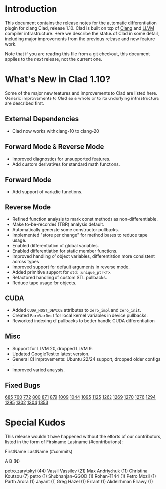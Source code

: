 Introduction
============

This document contains the release notes for the automatic differentiation
plugin for clang Clad, release 1.10. Clad is built on top of
[Clang](http://clang.llvm.org) and [LLVM](http://llvm.org>) compiler
infrastructure. Here we describe the status of Clad in some detail, including
major improvements from the previous release and new feature work.

Note that if you are reading this file from a git checkout,
this document applies to the *next* release, not the current one.


What's New in Clad 1.10?
========================

Some of the major new features and improvements to Clad are listed here. Generic
improvements to Clad as a whole or to its underlying infrastructure are
described first.

External Dependencies
---------------------

* Clad now works with clang-10 to clang-20


Forward Mode & Reverse Mode
---------------------------
* Improved diagnostics for unsupported features​.
* Add custom derivatives for standard math functions.


Forward Mode
------------
* Add support of variadic functions.


Reverse Mode
------------

* Refined function analysis to mark const methods as non-differentiable​.
* Make to-be-recorded (TBR) analysis default.
* Automatically generate some constructor pullbacks.
* Implemented "store per change" for method bases to reduce tape usage.
* Enabled differentiation of global variables.
* Enabled differentiation for static member functions.
* Improved handling of object variables, differentiation more consistent across types​
* Improved support for default arguments in reverse mode​.
* Added primitive support for `std::unique_ptr<T>​`.
* Refactored handling of custom STL pullbacks​.
* Reduce tape usage for objects.


CUDA
----

* Added `CUDA_HOST_DEVICE` attributes to `zero_impl` and `zero_init​`.
* Created `ParmVarDecl` for local kernel variables in device pullbacks​.
* Reworked indexing of pullbacks to better handle CUDA differentiation​


Misc
----

* Support for LLVM 20, dropped LLVM 9.
* Updated GoogleTest to latest version​.
* General CI improvements: Ubuntu 22/24 support, dropped older configs​.
* Improved varied analysis.


Fixed Bugs
----------

[685](https://github.com/vgvassilev/clad/issues/685)
[760](https://github.com/vgvassilev/clad/issues/760)
[772](https://github.com/vgvassilev/clad/issues/772)
[800](https://github.com/vgvassilev/clad/issues/800)
[871](https://github.com/vgvassilev/clad/issues/871)
[879](https://github.com/vgvassilev/clad/issues/879)
[1009](https://github.com/vgvassilev/clad/issues/1009)
[1044](https://github.com/vgvassilev/clad/issues/1044)
[1095](https://github.com/vgvassilev/clad/issues/1095)
[1125](https://github.com/vgvassilev/clad/issues/1125)
[1262](https://github.com/vgvassilev/clad/issues/1262)
[1269](https://github.com/vgvassilev/clad/issues/1269)
[1270](https://github.com/vgvassilev/clad/issues/1270)
[1276](https://github.com/vgvassilev/clad/issues/1276)
[1294](https://github.com/vgvassilev/clad/issues/1294)
[1295](https://github.com/vgvassilev/clad/issues/1295)
[1302](https://github.com/vgvassilev/clad/issues/1302)
[1304](https://github.com/vgvassilev/clad/issues/1304)
[1353](https://github.com/vgvassilev/clad/issues/1353)

Special Kudos
=============

This release wouldn't have happened without the efforts of our contributors,
listed in the form of Firstname Lastname (#contributions):

FirstName LastName (#commits)

A B (N)

petro.zarytskyi (44)
Vassil Vassilev (21)
Max Andriychuk (11)
Christina Koutsou (7)
petro (1)
Shubhanjan-GGOD (1)
Rohan-T144 (1)
Petro Mozil (1)
Parth Arora (1)
Jayant (1)
Greg Hazel (1)
Errant (1)
Abdelrhman Elrawy (1)
